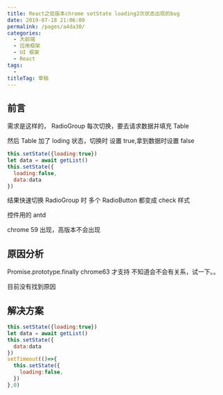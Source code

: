 ```yaml
---
title: React之低版本chrome setState loading2次状态出现的bug
date: 2019-07-18 21:06:09
permalink: /pages/a4da30/
categories: 
  - 大前端
  - 应用框架
  - UI 框架
  - React
tags: 
  - 
titleTag: 草稿
---
```

## 前言
需求是这样的， RadioGroup 每次切换，要去请求数据并填充 Table

然后 Table 加了 loding 状态，切换时 设置 true,拿到数据时设置 false

```js
this.setState({loading:true})
let data = await getList()
this.setState({
  loading:false,
  data:data
})
```
结果快速切换 RadioGroup 时 多个 RadioButton 都变成 check 样式

控件用的 antd

chrome 59 出现，高版本不会出现

## 原因分析

Promise.prototype.finally chrome63 才支持 不知道会不会有关系，试一下。。

目前没有找到原因

## 解决方案

```js
this.setState({loading:true})
let data = await getList()
this.setState({
  data:data
})
setTimeout(()=>{
  this.setState({
    loading:false,
  })
},0)
```